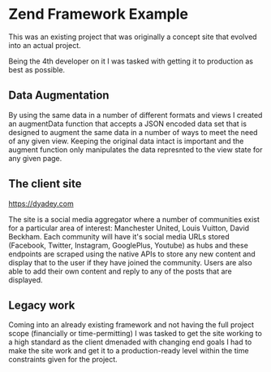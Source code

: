 # Zend Framework Example

This was an existing project that was originally a concept site that evolved into an actual project.

Being the 4th developer on it I was tasked with getting it to production as best as possible.

## Data Augmentation

By using the same data in a number of different formats and views I created an augmentData function that accepts a JSON encoded data set that is designed to augment the same data in a number of ways to meet the need of any given view. Keeping the original data intact is important and the augment function only manipulates the data represnted to the view state for any given page.

## The client site

https://dyadey.com

The site is a social media aggregator where a number of communities exist for a particular area of interest: Manchester United, Louis Vuitton, David Beckham. Each community will have it's social media URLs stored (Facebook, Twitter, Instagram, GooglePlus, Youtube) as hubs and these endpoints are scraped using the native APIs to store any new content and display that to the user if they have joined the community. Users are also able to add their own content and reply to any of the posts that are displayed.

## Legacy work

Coming into an already existing framework and not having the full project scope (financially or time-permitting) I was tasked to get the site working to a high standard as the client dmenaded with changing end goals I had to make the site work and get it to a production-ready level within the time constraints given for the project. 
